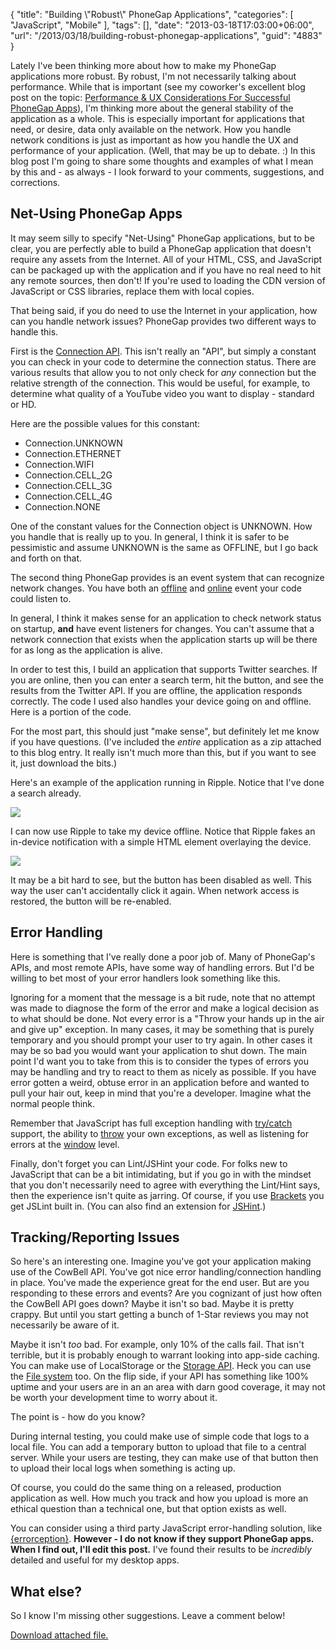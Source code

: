 {
	"title": "Building \\\"Robust\\\" PhoneGap Applications",
	"categories": [
		"JavaScript",
		"Mobile"
	],
	"tags": [],
	"date": "2013-03-18T17:03:00+06:00",
	"url": "/2013/03/18/building-robust-phonegap-applications",
	"guid": "4883"
}

Lately I've been thinking more about how to make my PhoneGap applications more robust. By robust, I'm not necessarily talking about performance. While that is important (see my coworker's excellent blog post on the topic: <a href="http://www.tricedesigns.com/2013/03/11/performance-ux-considerations-for-successful-phonegap-apps/">Performance & UX Considerations For Successful PhoneGap Apps</a>), I'm thinking more about the general stability of the application as a whole. This is especially important for applications that need, or desire, data only available on the network. How you handle network conditions is just as important as how you handle the UX and performance of your application. (Well, that may be up to debate. :) In this blog post I'm going to share some thoughts and examples of what I mean by this and - as always - I look forward to your comments, suggestions, and corrections.

<!--more-->

<h2>Net-Using PhoneGap Apps</h2>

It may seem silly to specify "Net-Using" PhoneGap applications, but to be clear, you are perfectly able to build a PhoneGap application that doesn't require any assets from the Internet. All of your HTML, CSS, and JavaScript can be packaged up with the application and if you have no real need to hit any remote sources, then don't! If you're used to loading the CDN version of JavaScript or CSS libraries, replace them with local copies. 

That being said, if you do need to use the Internet in your application, how can you handle network issues? PhoneGap provides two different ways to handle this.

First is the <a href="http://docs.phonegap.com/en/2.5.0/cordova_connection_connection.md.html#Connection">Connection API</a>. This isn't really an "API", but simply a constant you can check in your code to determine the connection status. There are various results that allow you to not only check for <i>any</i> connection but the relative strength of the connection. This would be useful, for example, to determine what quality of a YouTube video you want to display - standard or HD.

Here are the possible values for this constant:

<ul>
<li>Connection.UNKNOWN
<li>Connection.ETHERNET
<li>Connection.WIFI
<li>Connection.CELL_2G
<li>Connection.CELL_3G
<li>Connection.CELL_4G
<li>Connection.NONE
</ul>

One of the constant values for the Connection object is UNKNOWN. How you handle that is really up to you. In general, I think it is safer to be pessimistic and assume UNKNOWN is the same as OFFLINE, but I go back and forth on that.

The second thing PhoneGap provides is an event system that can recognize network changes. You have both an <a href="http://docs.phonegap.com/en/2.5.0/cordova_events_events.md.html#offline">offline</a> and <a href="http://docs.phonegap.com/en/2.5.0/cordova_events_events.md.html#online">online</a> event your code could listen to. 

In general, I think it makes sense for an application to check network status on startup, <b>and</b> have event listeners for changes. You can't assume that a network connection that exists when the application starts up will be there for as long as the application is alive.

In order to test this, I build an application that supports Twitter searches. If you are online, then you can enter a search term, hit the button, and see the results from the Twitter API. If you are offline, the application responds correctly. The code I used also handles your device going on and offline. Here is a portion of the code.

<script src="https://gist.github.com/cfjedimaster/5190645.js"></script>

For the most part, this should just "make sense", but definitely let me know if you have questions. (I've included the <i>entire</i> application as a zip attached to this blog entry. It really isn't much more than this, but if you want to see it, just download the bits.)

Here's an example of the application running in Ripple. Notice that I've done a search already. 

<img src="http://static.raymondcamden.com/images/screenshot79.png" />

I can now use Ripple to take my device offline. Notice that Ripple fakes an in-device notification with a simple HTML element overlaying the device.

<img src="http://static.raymondcamden.com/images/screenshot80.png" />

It may be a bit hard to see, but the button has been disabled as well. This way the user can't accidentally click it again. When network access is restored, the button will be re-enabled. 

<h2>Error Handling</h2>

Here is something that I've really done a poor job of. Many of PhoneGap's APIs, and most remote APIs, have some way of handling errors. But I'd be willing to bet most of your error handlers look something like this.

<script src="https://gist.github.com/cfjedimaster/5190717.js"></script>

Ignoring for a moment that the message is a bit rude, note that no attempt was made to diagnose the form of the error and make a logical decision as to what should be done. Not every error is a "Throw your hands up in the air and give up" exception. In many cases, it may be something that is purely temporary and you should prompt your user to try again. In other cases it may be so bad you would want your application to shut down. The main point I'd want you to take from this is to consider the types of errors you may be handling and try to react to them as nicely as possible.  If you have error gotten a weird, obtuse error in an application before and wanted to pull your hair out, keep in mind that you're a developer. Imagine what the normal people think.

Remember that JavaScript has full exception handling with <a href="https://developer.mozilla.org/en-US/docs/JavaScript/Reference/Statements/try...catch">try/catch</a> support, the ability to <a href="https://developer.mozilla.org/en/JavaScript/Reference/Statements/throw">throw</a> your own exceptions, as well as listening for errors at the <a href="https://developer.mozilla.org/en-US/docs/DOM/window.onerror">window</a> level.

Finally, don't forget you can Lint/JSHint your code. For folks new to JavaScript that can be a bit intimidating, but if you go in with the mindset that you don't necessarily need to agree with everything the Lint/Hint says, then the experience isn't quite as jarring. Of course, if you use <a href="http://brackets.io/">Brackets</a> you get JSLint built in. (You can also find an extension for <a href="https://github.com/cfjedimaster/brackets-jshint">JSHint</a>.)

<h2>Tracking/Reporting Issues</h2>

So here's an interesting one. Imagine you've got your application making use of the CowBell API. You've got nice error handling/connection handling in place. You've made the experience great for the end user. But are you responding to these errors and events? Are you cognizant of just how often the CowBell API goes down? Maybe it isn't so bad. Maybe it is pretty crappy. But until you start getting a bunch of 1-Star reviews you may not necessarily be aware of it. 

Maybe it isn't <i>too</i> bad. For example, only 10% of the calls fail. That isn't terrible, but it is probably enough to warrant looking into app-side caching. You can make use of LocalStorage or the <a href="http://docs.phonegap.com/en/2.5.0/cordova_storage_storage.md.html#Storage">Storage API</a>. Heck you can use the <a href="http://docs.phonegap.com/en/2.5.0/cordova_file_file.md.html#File">File system</a> too. On the flip side, if your API has something like 100% uptime and your users are in an an area with darn good coverage, it may not be worth your development time to worry about it.

The point is - how do you know?

During internal testing, you could make use of simple code that logs to a local file. You can add a temporary button to upload that file to a central server. While your users are testing, they can make use of that button then to upload their local logs when something is acting up.

Of course, you could do the same thing on a released, production application as well. How much you track and how you upload is more an ethical question than a technical one, but that option exists as well.

You can consider using a third party JavaScript error-handling solution, like <a href="http://errorception.com/">{errorception}</a>. <b>However - I do not know if they support PhoneGap apps. When I find out, I'll edit this post.</b> I've found their results to be <i>incredibly</i> detailed and useful for my desktop apps.

<h2>What else?</h2>

So I know I'm missing other suggestions. Leave a comment below!<p><a href='/enclosures/connection.zip'>Download attached file.</a></p>
